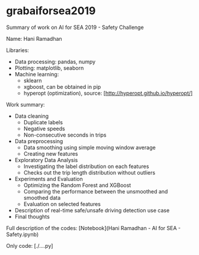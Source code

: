 # grabaiforsea2019

Summary of work on AI for SEA 2019 - Safety Challenge

Name: Hani Ramadhan

Libraries: 
- Data processing: pandas, numpy
- Plotting: matplotlib, seaborn
- Machine learning: 
    + sklearn
    + xgboost, can be obtained in pip
    + hyperopt (optimization), source: [http://hyperopt.github.io/hyperopt/]

Work summary:
- Data cleaning
    + Duplicate labels
    + Negative speeds
    + Non-consecutive seconds in trips
- Data preprocessing
    + Data smoothing using simple moving window average
    + Creating new features
- Exploratory Data Analysis
    + Investigating the label distribution on each features
    + Checks out the trip length distribution without outliers
- Experiments and Evaluation
    + Optimizing the Random Forest and XGBoost
    + Comparing the performance between the unsmoothed and smoothed data
    + Evaluation on selected features
- Description of real-time safe/unsafe driving detection use case
- Final thoughts

Full description of the codes: [Notebook](Hani Ramadhan - AI for SEA - Safety.ipynb)

Only code: [./....py]
